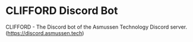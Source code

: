 # CLIFFORD Discord Bot
CLIFFORD - The Discord bot of the Asmussen Technology Discord server.  
(https://discord.asmussen.tech)

